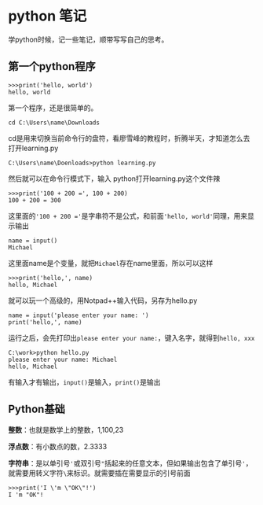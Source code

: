 # python 笔记

学python时候，记一些笔记，顺带写写自己的思考。

## 第一个python程序
    >>>print('hello, world')
    hello, world
第一个程序，还是很简单的。

	cd C:\Users\name\Downloads
cd是用来切换当前命令行的盘符，看廖雪峰的教程时，折腾半天，才知道怎么去打开learning.py

	C:\Users\name\Doenloads>python learning.py
然后就可以在命令行模式下，输入 python打开learning.py这个文件辣

	>>>print('100 + 200 =', 100 + 200)
	100 + 200 = 300
这里面的`'100 + 200 ='`是字串符不是公式，和前面`'hello, world'`同理，用来显示输出

	
	name = input()
	Michael
这里面name是个变量，就把`Michael`存在name里面，所以可以这样

	>>>print('hello,', name)
	hello, Michael
就可以玩一个高级的，用Notpad++输入代码，另存为hello.py

	name = input('please enter your name: ')
	print('hello,', name)
运行之后，会先打印出`please enter your name:`，键入名字，就得到`hello, xxx`

	C:\work>python hello.py
	please enter your name: Michael
	hello, Michael
有输入才有输出，`input()`是输入，`print()`是输出

## Python基础
**整数**：也就是数学上的整数，1,100,23

**浮点数**：有小数点的数，2.3333

**字符串**：是以单引号`'`或双引号`"`括起来的任意文本，但如果输出包含了单引号`'`，就需要用转义字符`\`来标识。就需要插在需要显示的引号前面

	>>>print('I \'m \"OK\"!')
	I 'm "OK"!
